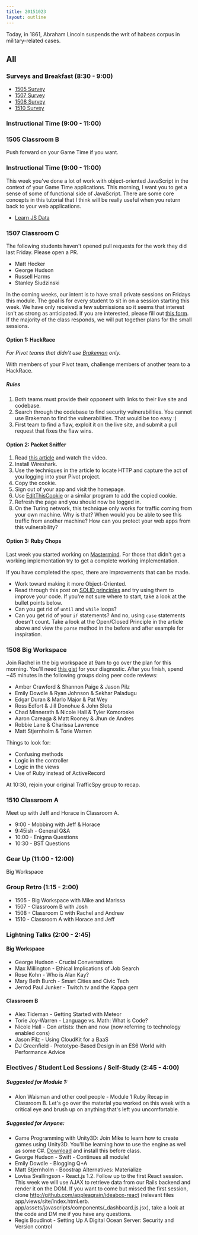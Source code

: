 ```yaml
---
title: 20151023
layout: outline
---
```


Today, in 1861, Abraham Lincoln suspends the writ of habeas corpus in military-related cases.

## All

### Surveys and Breakfast (8:30 - 9:00)

* [1505 Survey](http://goo.gl/forms/eaJLio8BDI)
* [1507 Survey](http://goo.gl/forms/mxnujcXnXC)
* [1508 Survey](http://goo.gl/forms/ZeebCuCI4n)
* [1510 Survey](http://goo.gl/forms/QGL5UCVHvn)

### Instructional Time (9:00 - 11:00)

### 1505 Classroom B

Push forward on your Game Time if you want.


### Instructional Time (9:00 - 11:00)

This week you've done a lot of work with object-oriented JavaScript in the context of your Game Time applications. This morning, I want you to get a sense of some of functional side of JavaScript. There are some core concepts in this tutorial that I think will be really useful when you return back to your web applications.

- [Learn JS Data][jsdata]

[jsdata]: http://learnjsdata.com

### 1507 Classroom C

The following students haven't opened pull requests for the work they did last Friday. Please open a PR.

* Matt Hecker
* George Hudson
* Russell Harms
* Stanley Siudzinski

In the coming weeks, our intent is to have small private sessions on Fridays this module. The goal is for every student to sit in on a session starting this week. We have only received a few submissions so it seems that interest isn't as strong as anticipated. If you are interested, please fill out [this form](https://docs.google.com/forms/d/1LqDXXAh_3QjYgrAZegNkwKvbwSVWuOkFQY3GK-z0FRQ/viewform?c=0&w=1). If the majority of the class responds, we will put together plans for the small sessions.

#### Option 1: HackRace

*For Pivot teams that didn't use [Brakeman](https://github.com/presidentbeef/brakeman) only.*

With members of your Pivot team, challenge members of another team to a HackRace.

##### Rules

1. Both teams must provide their opponent with links to their live site and codebase.
1. Search through the codebase to find security vulnerabilities. You cannot use Brakeman to find the vulnerabilities. That would be too easy :)
1. First team to find a flaw, exploit it on the live site, and submit a pull request that fixes the flaw wins.

#### Option 2: Packet Sniffer

1. Read [this article](http://lifehacker.com/5853483/a-guide-to-sniffing-out-passwords-and-cookies-and-how-to-protect-yourself-against-it) and watch the video.
1. Install Wireshark.
1. Use the techniques in the article to locate HTTP and capture the act of you logging into your Pivot project.
1. Copy the cookie.
1. Sign out of your app and visit the homepage.
1. Use [EditThisCookie](https://chrome.google.com/webstore/detail/editthiscookie/fngmhnnpilhplaeedifhccceomclgfbg?hl=en) or a similar program to add the copied cookie.
1. Refresh the page and you should now be logged in.
1. On the Turing network, this technique only works for traffic coming from your own machine. Why is that? When would you be able to see this traffic from another machine? How can you protect your web apps from this vulnerability?

#### Option 3: Ruby Chops

Last week you started working on [Mastermind](https://github.com/turingschool/curriculum/blob/master/source/projects/mastermind.markdown). For those that didn't get a working implementation try to get a complete working implementation.

If you have completed the spec, there are improvements that can be made.

* Work toward making it more Object-Oriented.
* Read through this post on [SOLID principles](https://robots.thoughtbot.com/back-to-basics-solid) and try using them to improve your code. If you're not sure where to start, take a look at the bullet points below.
* Can you get rid of `until` and `while` loops?
* Can you get rid of your `if` statements? And no, using `case` statements doesn't count. Take a look at the Open/Closed Principle in the article above and view the `parse` method in the before and after example for inspiration.

### 1508 Big Workspace

Join Rachel in the big workspace at 9am to go over the plan for this morning. You'll need [this gist](https://gist.github.com/rwarbelow/3f63147dfd98c76de00a) for your diagnostic. After you finish, spend ~45 minutes in the following groups doing peer code reviews:

* Amber Crawford & Shannon Paige & Jason Pilz
* Emily Dowdle & Ryan Johnson & Sekhar Paladugu
* Edgar Duran & Marlo Major & Pat Wey
* Ross Edfort & Jill Donohue & John Slota
* Chad Minnerath & Nicole Hall & Tyler Komoroske
* Aaron Careaga & Matt Rooney & Jhun de Andres
* Robbie Lane & Charissa Lawrence
* Matt Stjernholm & Torie Warren

Things to look for:

* Confusing methods
* Logic in the controller
* Logic in the views
* Use of Ruby instead of ActiveRecord

At 10:30, rejoin your original TrafficSpy group to recap.

### 1510 Classroom A

Meet up with Jeff and Horace in Classroom A.

* 9:00 - Mobbing with Jeff & Horace
* 9:45ish - General Q&A
* 10:00 - Enigma Questions
* 10:30 - BST Questions

### Gear Up (11:00 - 12:00)

Big Workspace

### Group Retro (1:15 - 2:00)

* 1505 - Big Workspace with Mike and Marissa
* 1507 - Classroom B with Josh
* 1508 - Classroom C with Rachel and Andrew
* 1510 - Classroom A with Horace and Jeff

### Lightning Talks (2:00 - 2:45)

#### Big Workspace

* George Hudson - Crucial Conversations
* Max Millington - Ethical Implications of Job Search
* Rose Kohn - Who is Alan Kay?
* Mary Beth Burch - Smart Cities and Civic Tech
* Jerrod Paul Junker - Twitch.tv and the Kappa gem

#### Classroom B

* Alex Tideman - Getting Started with Meteor
* Torie Joy-Warren - Language vs. Math: What is Code?
* Nicole Hall - Con artists: then and now (now referring to technology enabled cons)
* Jason Pilz - Using CloudKit for a BaaS
* DJ Greenfield - Prototype-Based Design in an ES6 World with Performance Advice

### Electives / Student Led Sessions / Self-Study (2:45 - 4:00)

##### Suggested for Module 1:

* Alon Waisman and other cool people - Module 1 Ruby Recap in Classroom B. Let's go over the material you worked on this week with a critical eye and brush up on anything that's left you uncomfortable.

##### Suggested for Anyone:

* Game Programming with Unity3D: Join Mike to learn how to create games using Unity3D. You'll be learning how to use the engine as well as some C#. [Download](http://unity3d.com/get-unity/download?ref=personal) and install this before class.
* George Hudson - Swift - Continues all module!
* Emily Dowdle - Blogging Q+A
* Matt Stjernholm - Boostrap Alternatives: Materialize
* Lovisa Svallingson - React.js 1.2. Follow up to the first React session. This week we will use AJAX to retrieve data from our Rails backend and render it on the DOM. If you want to come but missed the first session, clone http://github.com/appleagrain/ideabox-react (relevant files app/views/site/index.html.erb.  app/assets/javascripts/components/_dashboard.js.jsx), take a look at the code and DM me if you have any questions.
* Regis Boudinot - Setting Up A Digital Ocean Server: Security and Version control

